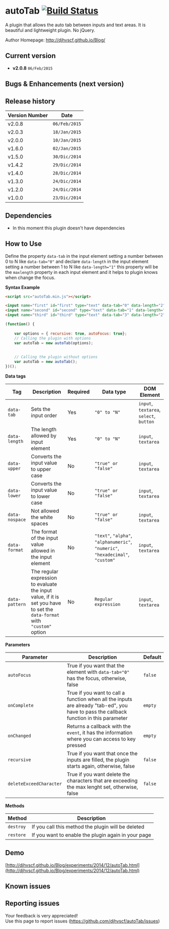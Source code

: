 # autoTab [![Build Status](https://travis-ci.org/djhvscf/autoTab.svg?branch=master)](https://travis-ci.org/djhvscf/autoTab)
A plugin that allows the auto tab between inputs and text areas. It is beautiful and lightweight plugin. No jQuery.

Author Homepage:      http://djhvscf.github.io/Blog/<br />

## Current version
* **v2.0.8** `06/Feb/2015`

## Bugs & Enhancements (next version)

## Release history

| Version Number  | Date          |
| --------------- | -----------   |
| v2.0.8		  |	`06/Feb/2015` |
| v2.0.3		  |	`18/Jan/2015` |
| v2.0.0		  |	`10/Jan/2015` |
| v1.6.0		  |	`02/Jan/2015` |
| v1.5.0		  |	`30/Dic/2014` |
| v1.4.2		  |	`29/Dic/2014` |
| v1.4.0		  |	`28/Dic/2014` |
| v1.3.0		  |	`24/Dic/2014` |
| v1.2.0		  |	`24/Dic/2014` |
| v1.0.0		  |	`23/Dic/2014` |

## Dependencies
* In this moment this plugin doesn't have dependencies

## How to Use
Define the property `data-tab` in the input element setting a number between 0 to N like `data-tab="0"` and declare `data-length` in the input element setting a number between 1 to N like `data-length="1"`
this property will be the `maxlength` property in each input element and it helps to plugin knows when change the focus.

**Syntax Example**  
```html
<script src="autoTab.min.js"></script>

<input name="first" id="first" type="text" data-tab="0" data-length="2">
<input name="second" id="second" type="text" data-tab="1" data-length="2">
<input name="third" id="third" type="text" data-tab="3" data-length="2" data-format="number">
```
```javascript
(function() {
	
	var options = { recursive: true, autoFocus: true};
	// Calling the plugin with options
	var autoTab = new autoTab(options);
	
	
	// Calling the plugin without options
	var autoTab = new autoTab();
})();
```

**Data tags**

| Tag | Description | Required | Data type | DOM Element |
| ---------- | ----------- | ------- | ------- | ------- |
| `data-tab` | Sets the input order | Yes | `"0" to "N"` | `input`, `textarea`, `select`, `button` |
| `data-length` | The length allowed by input element | Yes | `"0" to "N"` | `input`, `textarea` |
| `data-upper` | Converts the input value to upper case | No | `"true" or "false"` | `input`, `textarea` |
| `data-lower` | Converts the input value to lower case | No | `"true" or "false"` | `input`, `textarea` |
| `data-nospace` | Not allowed the white spaces | No | `"true" or "false"` | `input`, `textarea` |
| `data-format` | The format of the input value allowed in the input element | No | `"text"`, `"alpha"`, `"alphanumeric"`, `"numeric"`, `"hexadecimal"`, `"custom"` | `input`, `textarea` |
| `data-pattern` | The regular expression to evaluate the input value, if it is set you have to set the `data-format` with `"custom"` option  | No | `Regular expression` | `input`, `textarea` |
		
**Parameters**   

| Parameter | Description | Default |
| ----------| ----------- | ------- |
| `autoFocus` | True if you want that the element with `data-tab="0"` has the focus, otherwise, false | `false` |
| `onComplete` | True if you want to call a function when all the inputs are already "tab-ed", you have to pass the callback function in this parameter | `empty` |
| `onChanged` | Returns a callback with the `event`, it has the information where you can access to key pressed | `empty` |
| `recursive` | True if you want that once the inputs are filled, the plugin starts again, otherwise, false | `false` |
| `deleteExceedCharacter` | True if you want delete the characters that are exceeding the max lenght set, otherwise, false | `false` |


**Methods**

| Method | Description |
| ----------| ----------- |
| `destroy` | If you call this method the plugin will be deleted |
| `restore` | If you want to enable the plugin again in your page |

## Demo
[http://djhvscf.github.io/Blog/experiments/2014/12/autoTab.html](http://djhvscf.github.io/Blog/experiments/2014/12/autoTab.html)

## Known issues

## Reporting issues
Your feedback is very appreciated! <br />
Use this page to report issues (https://github.com/djhvscf/autoTab/issues)
